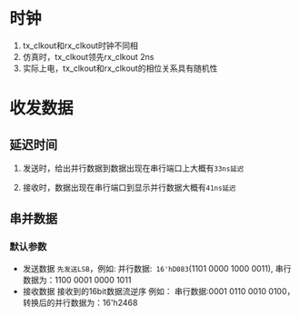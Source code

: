 # 时钟
1. tx_clkout和rx_clkout时钟不同相
2. 仿真时，tx_clkout领先rx_clkout 2ns
3. 实际上电，tx_clkout和rx_clkout的相位关系具有随机性

# 收发数据

## 延迟时间
1. 发送时，给出并行数据到数据出现在串行端口上大概有`33ns延迟`

2. 接收时，数据出现在串行端口到显示并行数据大概有`41ns延迟`

## 串并数据
### 默认参数
* 发送数据
    `先发送LSB`，例如: 
    并行数据:` 16'hD083`(1101 0000 1000 0011), 串行数据为：1100 0001 0000 1011
* 接收数据
    接收到的16bit数据流逆序
    例如：
    串行数据:0001 0110 0010 0100，转换后的并行数据为：16'h2468
